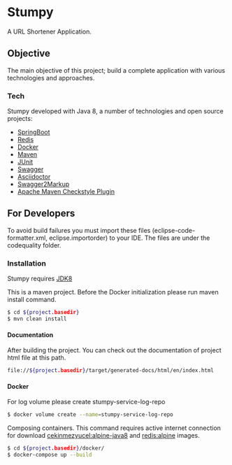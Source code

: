 # Stumpy
A URL Shortener Application.

## Objective
The main objective of this project; build a complete application with various technologies and approaches.

### Tech
Stumpy developed with Java 8, a number of technologies and open source projects:

* [SpringBoot]
* [Redis]
* [Docker]
* [Maven]
* [JUnit]
* [Swagger]
* [Asciidoctor]
* [Swagger2Markup]
* [Apache Maven Checkstyle Plugin]

## For Developers
To avoid build failures you must import these files (eclipse-code-formatter.xml, eclipse.importorder) to your IDE. The files are under the codequality folder.

### Installation
Stumpy requires [JDK8]

This is a maven project. Before the Docker initialization please run maven install command.
```sh
$ cd ${project.basedir}
$ mvn clean install
```

#### Documentation
After building the project. You can check out the documentation of project html file at this path.
```sh
file://${project.basedir}/target/generated-docs/html/en/index.html
```

#### Docker
For log volume please create stumpy-service-log-repo
```sh
$ docker volume create --name=stumpy-service-log-repo
```

Composing containers. This command requires active internet connection for download [cekinmezyucel:alpine-java8](https://hub.docker.com/r/cekinmezyucel/alpine-java8/) and [redis:alpine](https://hub.docker.com/_/redis/) images.
```sh
$ cd ${project.basedir}/docker/
$ docker-compose up --build
```

[SpringBoot]: <https://projects.spring.io/spring-boot/>
[Redis]: <https://redis.io/>
[Docker]: <https://www.docker.com/>
[JUnit]: <https://junit.org/>
[Swagger]: <https://swagger.io/>
[Asciidoctor]: <https://asciidoctor.org/>
[Swagger2Markup]: <https://github.com/Swagger2Markup/swagger2markup>
[Maven]: <https://maven.apache.org/>
[Apache Maven Checkstyle Plugin]: <https://maven.apache.org/plugins/maven-checkstyle-plugin/>
[JDK8]: <http://www.oracle.com/technetwork/java/javase/downloads/jdk8-downloads-2133151.html>